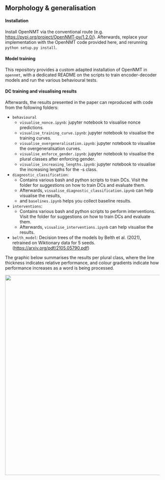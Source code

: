 ## Morphology & generalisation

#### Installation

Install OpenNMT via the conventional route (e.g. https://pypi.org/project/OpenNMT-py/1.2.0/).
Afterwards, replace your implementation with the OpenNMT code provided here, and rerunning `python setup.py install`. 

#### Model training

This repository provides a custom adapted installation of OpenNMT in `opennmt`,
with a dedicated README on the scripts to train encoder-decoder models and run the various behavioural tests.

#### DC training and visualising results

Afterwards, the results presented in the paper can reproduced with code from the following folders:
- `behavioural`
  - `visualise_nonce.ipynb`: jupyter notebook to visualise nonce predictions.
  - `visualise_training_curve.ipynb`: jupyter notebook to visualise the training curves.
  - `visualise_overgeneralisation.ipynb`: jupyter notebook to visualise the overgeneralisation curves.
  - `visualise_enforce_gender.ipynb`: jupyter notebook to visualise the plural classes after enforcing gender.
  - `visualise_increasing_lengths.ipynb`: jupyter notebook to visualise the increasing lengths for the -s class.
- `diagnostic_classification`:
  - Contains various bash and python scripts to train DCs. Visit the folder for suggestions on how to train DCs and evaluate them.
  - Afterwards, `visualise_diagnostic_classification.ipynb` can help visualise the results,
  - and `baselines.ipynb` helps you collect baseline results.
- `interventions`:
  - Contains various bash and python scripts to perform interventions. Visit the folder for suggestions on how to train DCs and evaluate them.
  - Afterwards, `visualise_interventions.ipynb` can help visualise the results.
- `belth_model`: Decision trees of the models by Belth et al. (2021), retrained on Wiktionary data for 5 seeds. (https://arxiv.org/pdf/2105.05790.pdf)

The graphic below summarises the results per plural class, where the line thickness indicates relative performance, and colour gradients indicate how performance increases as a word is being processed.

<image width=650 src="schematic_overview_results.png" />
